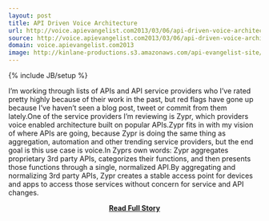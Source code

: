 ```yaml
---
layout: post
title: API Driven Voice Architecture
url: http://voice.apievangelist.com2013/03/06/api-driven-voice-architecture/
source: http://voice.apievangelist.com2013/03/06/api-driven-voice-architecture/
domain: voice.apievangelist.com2013
image: http://kinlane-productions.s3.amazonaws.com/api-evangelist-site/blog/zypr-logo.png
---
```

{% include JB/setup %}<p>I’m working through lists of APIs and API service providers who I’ve rated pretty highly because of their work in the past, but red flags have gone up because I’ve haven’t seen a blog post, tweet or commit from them lately.One of the service providers I’m reviewing is Zypr, which providers voice enabled architecture built on popular APIs.Zypr fits in with my vision of where APIs are going, because Zypr is doing the same thing as aggregation, automation and other trending service providers, but the end goal is this use case is voice.In Zyprs own words: Zypr aggregates proprietary 3rd party APIs, categorizes their functions, and then presents those functions through a single, normalized API.By aggregating and normalizing 3rd party APIs, Zypr creates a stable access point for devices and apps to access those services without concern for service and API changes.</p>
<center><p><a href="http://voice.apievangelist.com2013/03/06/api-driven-voice-architecture/" style='padding:25px; font-sze:18px; font-weight: bold;'>Read Full Story</a></p></center>
